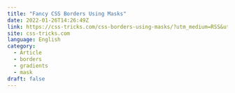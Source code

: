 ```yaml
---
title: "Fancy CSS Borders Using Masks"
date: 2022-01-26T14:26:49Z
link: https://css-tricks.com/css-borders-using-masks/?utm_medium=RSS&utm_source=news.12bit.vn
site: css-tricks.com
language: English
category:
  - Article
  - borders
  - gradients
  - mask
draft: false
---
```

